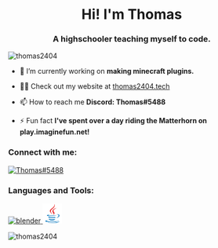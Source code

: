 <h1 align="center">Hi! I'm Thomas</h1>
<h3 align="center">A highschooler teaching myself to code.</h3>

<p align="left"> <img src="https://komarev.com/ghpvc/?username=thomas2404&label=Profile%20views&color=0e75b6&style=flat" alt="thomas2404" /> </p>

- 🔭 I’m currently working on **making minecraft plugins.**

- 👨‍💻 Check out my website at [thomas2404.tech](https://thomas2404.tech/)

- 📫 How to reach me **Discord: Thomas#5488**

- ⚡ Fun fact **I've spent over a day riding the Matterhorn on play.imaginefun.net!**

<h3 align="left">Connect with me:</h3>
<p align="left">
<a href="https://discord.gg/Thomas#5488" target="blank"><img align="center" src="https://cdn.jsdelivr.net/npm/simple-icons@3.0.1/icons/discord.svg" alt="Thomas#5488" height="30" width="40" /></a>
</p>

<h3 align="left">Languages and Tools:</h3>
<p align="left"> <a href="https://www.blender.org/" target="_blank"> <img src="https://download.blender.org/branding/community/blender_community_badge_white.svg" alt="blender" width="40" height="40"/> </a> <a href="https://www.java.com" target="_blank"> <img src="https://raw.githubusercontent.com/devicons/devicon/master/icons/java/java-original.svg" alt="java" width="40" height="40"/> </a> </p>

<p><img align="center" src="https://github-readme-streak-stats.herokuapp.com/?user=thomas2404&" alt="thomas2404" /></p>

